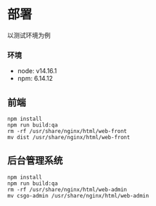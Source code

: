 # 部署

以测试环境为例

### 环境

- node: v14.16.1
- npm: 6.14.12

## 前端

```
npm install
npm run build:qa
rm -rf /usr/share/nginx/html/web-front
mv dist /usr/share/nginx/html/web-front
```

## 后台管理系统

```
npm install
npm run build:qa
rm -rf /usr/share/nginx/html/web-admin
mv csgo-admin /usr/share/nginx/html/web-admin
```
